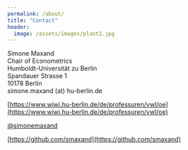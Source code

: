 ```yaml
---
permalink: /about/
title: "Contact"
header:
  image: /assets/images/plant2.jpg
---
```



Simone Maxand  
Chair of Econometrics  
Humboldt-Universität zu Berlin  
Spandauer Strasse 1  
10178 Berlin  
simone.maxand (at) hu-berlin.de  

[https://www.wiwi.hu-berlin.de/de/professuren/vwl/oe](https://www.wiwi.hu-berlin.de/de/professuren/vwl/oe)  

[@simonemaxand](https://twitter.com/simonemaxand)  

[https://github.com/smaxand](https://github.com/smaxand)  
